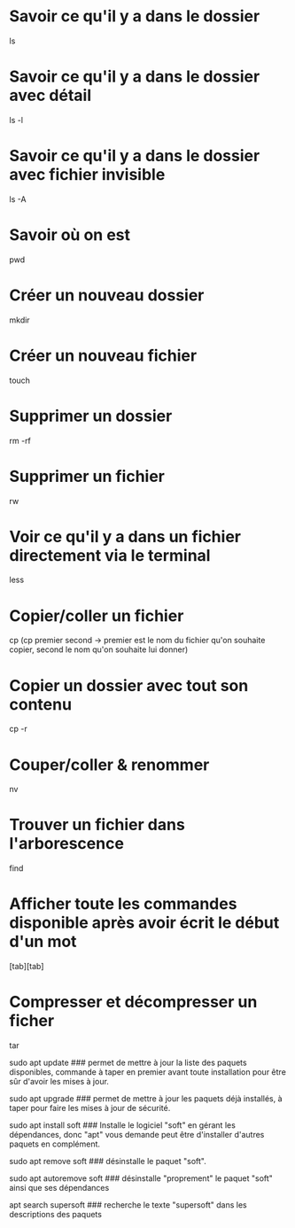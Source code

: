 # Savoir ce qu'il y a dans le dossier
ls

# Savoir ce qu'il y a dans le dossier avec détail
ls -l

# Savoir ce qu'il y a dans le dossier avec fichier invisible
ls -A

# Savoir où on est
pwd

# Créer un nouveau dossier
mkdir

# Créer un nouveau fichier
touch

# Supprimer un dossier
rm -rf

# Supprimer un fichier
rw

# Voir ce qu'il y a dans un fichier directement via le terminal
less

# Copier/coller un fichier
cp (cp premier second -> premier est le nom du fichier qu'on souhaite copier, second le nom qu'on souhaite lui donner)

# Copier un dossier avec tout son contenu
cp -r

# Couper/coller & renommer
nv

# Trouver un fichier dans l'arborescence
find

# Afficher toute les commandes disponible après avoir écrit le début d'un mot
[tab][tab]

# Compresser et décompresser un ficher
tar

sudo apt update                      ### permet de mettre à jour la liste des paquets disponibles, commande à taper en premier
                                         avant toute installation pour être sûr d'avoir les mises à jour.

sudo apt upgrade                     ### permet de mettre à jour les paquets déjà installés, à taper pour faire les mises à 
                                         jour de sécurité.

sudo apt install soft                ### Installe le logiciel "soft" en gérant les dépendances, donc "apt" vous 
                                         demande peut être d'installer d'autres paquets en complément.

sudo apt remove soft                 ### désinstalle le paquet "soft".

sudo apt autoremove soft             ### désinstalle "proprement" le paquet "soft" ainsi que ses dépendances

apt search supersoft                 ### recherche le texte "supersoft" dans les descriptions des paquets

